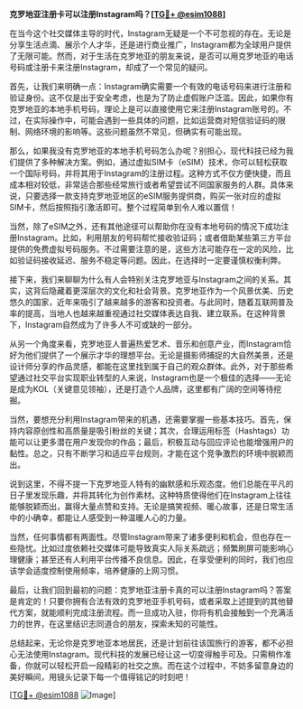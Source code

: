 **克罗地亚注册卡可以注册Instagram吗？[[TG💪+ @esim1088](https://t.me/s/esim1088)]**

在当今这个社交媒体主导的时代，Instagram无疑是一个不可忽视的存在。无论是分享生活点滴、展示个人才华，还是进行商业推广，Instagram都为全球用户提供了无限可能。然而，对于生活在克罗地亚的朋友来说，是否可以用克罗地亚的电话号码或注册卡来注册Instagram，却成了一个常见的疑问。

首先，让我们来明确一点：Instagram确实需要一个有效的电话号码来进行注册和验证身份。这不仅是出于安全考虑，也是为了防止虚假账户泛滥。因此，如果你有克罗地亚的本地手机号码，理论上是可以直接使用它来注册Instagram账号的。不过，在实际操作中，可能会遇到一些具体的问题，比如运营商对短信验证码的限制、网络环境的影响等。这些问题虽然不常见，但确实有可能出现。

那么，如果我没有克罗地亚的本地手机号码怎么办呢？别担心，现代科技已经为我们提供了多种解决方案。例如，通过虚拟SIM卡（eSIM）技术，你可以轻松获取一个国际号码，并将其用于Instagram的注册过程。这种方式不仅方便快捷，而且成本相对较低，非常适合那些经常旅行或者希望尝试不同国家服务的人群。具体来说，只要选择一款支持克罗地亚地区的eSIM服务提供商，购买一张对应的虚拟SIM卡，然后按照指引激活即可。整个过程简单到令人难以置信！

当然，除了eSIM之外，还有其他途径可以帮助你在没有本地号码的情况下成功注册Instagram。比如，利用朋友的号码帮忙接收验证码；或者借助某些第三方平台提供的免费虚拟号码服务。不过需要注意的是，这些方法可能存在一定的风险，比如验证码接收延迟、服务不稳定等问题。因此，在选择时一定要谨慎权衡利弊。

接下来，我们来聊聊为什么有人会特别关注克罗地亚与Instagram之间的关系。其实，这背后隐藏着更深层次的文化和社会背景。克罗地亚作为一个风景优美、历史悠久的国家，近年来吸引了越来越多的游客和投资者。与此同时，随着互联网普及率的提高，当地人也越来越重视通过社交媒体表达自我、建立联系。在这种背景下，Instagram自然成为了许多人不可或缺的一部分。

从另一个角度来看，克罗地亚人普遍热爱艺术、音乐和创意产业，而Instagram恰好为他们提供了一个展示才华的理想平台。无论是摄影师捕捉的大自然美景，还是设计师分享的作品灵感，都能在这里找到属于自己的观众群体。此外，对于那些希望通过社交平台实现职业转型的人来说，Instagram也是一个极佳的选择——无论是成为KOL（关键意见领袖），还是打造个人品牌，这里都有广阔的空间等待挖掘。

当然，要想充分利用Instagram带来的机遇，还需要掌握一些基本技巧。首先，保持内容原创性和高质量是吸引粉丝的关键；其次，合理运用标签（Hashtags）功能可以让更多潜在用户发现你的作品；最后，积极互动与回应评论也能增强用户的黏性。总之，只有不断学习和适应平台规则，才能在这个竞争激烈的环境中脱颖而出。

说到这里，不得不提一下克罗地亚人特有的幽默感和乐观态度。他们总能在平凡的日子里发现乐趣，并将其转化为创作素材。这种特质使得他们在Instagram上往往能够脱颖而出，赢得大量点赞和支持。无论是搞笑视频、暖心故事，还是日常生活中的小确幸，都能让人感受到一种温暖人心的力量。

当然，任何事情都有两面性。尽管Instagram带来了诸多便利和机会，但也存在一些隐忧。比如过度依赖社交媒体可能导致真实人际关系疏远；频繁刷屏可能影响心理健康；甚至还有人利用平台传播不良信息。因此，在享受便利的同时，我们也应该学会适度控制使用频率，培养健康的上网习惯。

最后，让我们回到最初的问题：克罗地亚注册卡真的可以注册Instagram吗？答案是肯定的！只要你拥有合法有效的克罗地亚手机号码，或者采取上述提到的其他替代方案，就能顺利完成注册流程。而一旦成功入驻，你将有机会接触到一个充满活力的世界，在这里结识志同道合的朋友，探索未知的可能性。

总结起来，无论你是克罗地亚本地居民，还是计划前往该国旅行的游客，都不必担心无法使用Instagram。现代科技的发展已经让这一切变得触手可及。只需稍作准备，你就可以轻松开启一段精彩的社交之旅。而在这个过程中，不妨多留意身边的美好瞬间，用镜头记录下每一个值得铭记的时刻吧！

[[TG💪+ @esim1088](https://t.me/s/esim1088) ![Image](https://i.postimg.cc/4NQfJmqS/Snipaste-2025-05-13-00-14-12.png)]